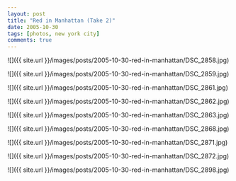 ```yaml
---
layout: post
title: "Red in Manhattan (Take 2)"
date: 2005-10-30
tags: [photos, new york city]
comments: true
---
```

![]({{ site.url }}/images/posts/2005-10-30-red-in-manhattan/DSC_2858.jpg)

![]({{ site.url }}/images/posts/2005-10-30-red-in-manhattan/DSC_2859.jpg)

![]({{ site.url }}/images/posts/2005-10-30-red-in-manhattan/DSC_2861.jpg)

![]({{ site.url }}/images/posts/2005-10-30-red-in-manhattan/DSC_2862.jpg)

![]({{ site.url }}/images/posts/2005-10-30-red-in-manhattan/DSC_2863.jpg)

![]({{ site.url }}/images/posts/2005-10-30-red-in-manhattan/DSC_2868.jpg)

![]({{ site.url }}/images/posts/2005-10-30-red-in-manhattan/DSC_2871.jpg)

![]({{ site.url }}/images/posts/2005-10-30-red-in-manhattan/DSC_2872.jpg)

![]({{ site.url }}/images/posts/2005-10-30-red-in-manhattan/DSC_2898.jpg)

